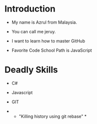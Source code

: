 Introduction
============
* My name is Azrul from Malaysia. 
* You can call me jeruy. 
* I want to learn how to master GitHub

* Favorite Code School Path is JavaScript


Deadly Skills
=============
* C#
* Javascript
* GIT

* * "Killing history using git rebase" * 
